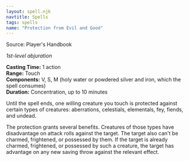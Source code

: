 ```yaml
---
layout: spell.njk
navtitle: Spells
tags: spells
name: "Protection from Evil and Good"
---
```

Source: Player's Handbook

_1st-level abjuration_

**Casting Time:** 1 action  
**Range:** Touch  
**Components:** V, S, M (holy water or powdered silver and iron, which the spell consumes)  
**Duration:** Concentration, up to 10 minutes

Until the spell ends, one willing creature you touch is protected against certain types of creatures: aberrations, celestials, elementals, fey, fiends, and undead.

The protection grants several benefits. Creatures of those types have disadvantage on attack rolls against the target. The target also can't be charmed, frightened, or possessed by them. If the target is already charmed, frightened, or possessed by such a creature, the target has advantage on any new saving throw against the relevant effect.